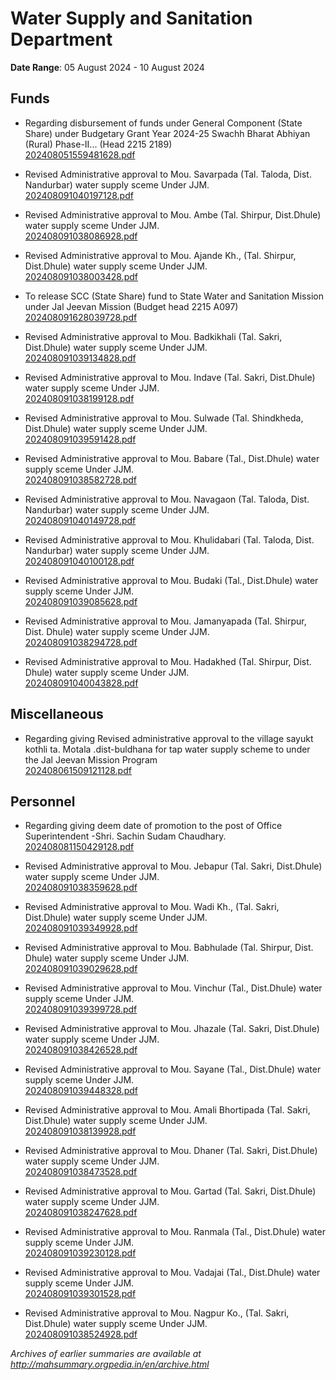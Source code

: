 # Water Supply and Sanitation Department

**Date Range**: 05 August 2024 - 10 August 2024


## Funds
- Regarding disbursement of funds under General Component (State Share) under Budgetary Grant Year 2024-25 Swachh Bharat Abhiyan (Rural) Phase-II... (Head 2215 2189)\
  [202408051559481628.pdf](https://gr.maharashtra.gov.in/Site/Upload/Government%20Resolutions/English/202408051559481628.pdf)

- Revised Administrative approval to Mou. Savarpada (Tal. Taloda, Dist. Nandurbar) water supply sceme Under JJM.\
  [202408091040197128.pdf](https://gr.maharashtra.gov.in/Site/Upload/Government%20Resolutions/English/202408091040197128.pdf)

- Revised Administrative approval to Mou. Ambe (Tal. Shirpur, Dist.Dhule) water supply sceme Under JJM.\
  [202408091038086928.pdf](https://gr.maharashtra.gov.in/Site/Upload/Government%20Resolutions/English/202408091038086928.pdf)

- Revised Administrative approval to Mou. Ajande Kh., (Tal. Shirpur, Dist.Dhule) water supply sceme Under JJM.\
  [202408091038003428.pdf](https://gr.maharashtra.gov.in/Site/Upload/Government%20Resolutions/English/202408091038003428.pdf)

- To release SCC (State Share) fund to State Water and Sanitation Mission under Jal Jeevan Mission (Budget head 2215 A097)\
  [202408091628039728.pdf](https://gr.maharashtra.gov.in/Site/Upload/Government%20Resolutions/English/202408091628039728.pdf)

- Revised Administrative approval to Mou. Badkikhali (Tal. Sakri, Dist.Dhule) water supply sceme Under JJM.\
  [202408091039134828.pdf](https://gr.maharashtra.gov.in/Site/Upload/Government%20Resolutions/English/202408091039134828.pdf)

- Revised Administrative approval to Mou. Indave (Tal. Sakri, Dist.Dhule) water supply sceme Under JJM.\
  [202408091038199128.pdf](https://gr.maharashtra.gov.in/Site/Upload/Government%20Resolutions/English/202408091038199128.pdf)

- Revised Administrative approval to Mou. Sulwade (Tal. Shindkheda, Dist.Dhule) water supply sceme Under JJM.\
  [202408091039591428.pdf](https://gr.maharashtra.gov.in/Site/Upload/Government%20Resolutions/English/202408091039591428.pdf)

- Revised Administrative approval to Mou. Babare (Tal., Dist.Dhule) water supply sceme Under JJM.\
  [202408091038582728.pdf](https://gr.maharashtra.gov.in/Site/Upload/Government%20Resolutions/English/202408091038582728.pdf)

- Revised Administrative approval to Mou. Navagaon (Tal. Taloda, Dist. Nandurbar) water supply sceme Under JJM.\
  [202408091040149728.pdf](https://gr.maharashtra.gov.in/Site/Upload/Government%20Resolutions/English/202408091040149728.pdf)

- Revised Administrative approval to Mou. Khulidabari (Tal. Taloda, Dist. Nandurbar) water supply sceme Under JJM.\
  [202408091040100128.pdf](https://gr.maharashtra.gov.in/Site/Upload/Government%20Resolutions/English/202408091040100128.pdf)

- Revised Administrative approval to Mou. Budaki (Tal., Dist.Dhule) water supply sceme Under JJM.\
  [202408091039085628.pdf](https://gr.maharashtra.gov.in/Site/Upload/Government%20Resolutions/English/202408091039085628.pdf)

- Revised Administrative approval to Mou. Jamanyapada (Tal. Shirpur, Dist. Dhule) water supply sceme Under JJM.\
  [202408091038294728.pdf](https://gr.maharashtra.gov.in/Site/Upload/Government%20Resolutions/English/202408091038294728.pdf)

- Revised Administrative approval to Mou. Hadakhed (Tal. Shirpur, Dist. Dhule) water supply sceme Under JJM.\
  [202408091040043828.pdf](https://gr.maharashtra.gov.in/Site/Upload/Government%20Resolutions/English/202408091040043828.pdf)

## Miscellaneous
- Regarding giving Revised administrative approval to the village sayukt kothli ta. Motala .dist-buldhana for tap water supply scheme to under the Jal Jeevan Mission Program\
  [202408061509121128.pdf](https://gr.maharashtra.gov.in/Site/Upload/Government%20Resolutions/English/202408061509121128.pdf)

## Personnel
- Regarding giving deem date of promotion to the post of Office Superintendent -Shri. Sachin Sudam Chaudhary.\
  [202408081150429128.pdf](https://gr.maharashtra.gov.in/Site/Upload/Government%20Resolutions/English/202408081150429128.pdf)

- Revised Administrative approval to Mou. Jebapur (Tal. Sakri, Dist.Dhule) water supply sceme Under JJM.\
  [202408091038359628.pdf](https://gr.maharashtra.gov.in/Site/Upload/Government%20Resolutions/English/202408091038359628.pdf)

- Revised Administrative approval to Mou. Wadi Kh., (Tal. Sakri, Dist.Dhule) water supply sceme Under JJM.\
  [202408091039349928.pdf](https://gr.maharashtra.gov.in/Site/Upload/Government%20Resolutions/English/202408091039349928.pdf)

- Revised Administrative approval to Mou. Babhulade (Tal. Shirpur, Dist. Dhule) water supply sceme Under JJM.\
  [202408091039029628.pdf](https://gr.maharashtra.gov.in/Site/Upload/Government%20Resolutions/English/202408091039029628.pdf)

- Revised Administrative approval to Mou. Vinchur (Tal., Dist.Dhule) water supply sceme Under JJM.\
  [202408091039399728.pdf](https://gr.maharashtra.gov.in/Site/Upload/Government%20Resolutions/English/202408091039399728.pdf)

- Revised Administrative approval to Mou. Jhazale (Tal. Sakri, Dist.Dhule) water supply sceme Under JJM.\
  [202408091038426528.pdf](https://gr.maharashtra.gov.in/Site/Upload/Government%20Resolutions/English/202408091038426528.pdf)

- Revised Administrative approval to Mou. Sayane (Tal., Dist.Dhule) water supply sceme Under JJM.\
  [202408091039448328.pdf](https://gr.maharashtra.gov.in/Site/Upload/Government%20Resolutions/English/202408091039448328.pdf)

- Revised Administrative approval to Mou. Amali Bhortipada (Tal. Sakri, Dist.Dhule) water supply sceme Under JJM.\
  [202408091038139928.pdf](https://gr.maharashtra.gov.in/Site/Upload/Government%20Resolutions/English/202408091038139928.pdf)

- Revised Administrative approval to Mou. Dhaner (Tal. Sakri, Dist.Dhule) water supply sceme Under JJM.\
  [202408091038473528.pdf](https://gr.maharashtra.gov.in/Site/Upload/Government%20Resolutions/English/202408091038473528.pdf)

- Revised Administrative approval to Mou. Gartad (Tal. Sakri, Dist.Dhule) water supply sceme Under JJM.\
  [202408091038247628.pdf](https://gr.maharashtra.gov.in/Site/Upload/Government%20Resolutions/English/202408091038247628.pdf)

- Revised Administrative approval to Mou. Ranmala (Tal., Dist.Dhule) water supply sceme Under JJM.\
  [202408091039230128.pdf](https://gr.maharashtra.gov.in/Site/Upload/Government%20Resolutions/English/202408091039230128.pdf)

- Revised Administrative approval to Mou. Vadajai (Tal., Dist.Dhule) water supply sceme Under JJM.\
  [202408091039301528.pdf](https://gr.maharashtra.gov.in/Site/Upload/Government%20Resolutions/English/202408091039301528.pdf)

- Revised Administrative approval to Mou. Nagpur Ko., (Tal. Sakri, Dist.Dhule) water supply sceme Under JJM.\
  [202408091038524928.pdf](https://gr.maharashtra.gov.in/Site/Upload/Government%20Resolutions/English/202408091038524928.pdf)


*Archives of earlier summaries are available at http://mahsummary.orgpedia.in/en/archive.html*